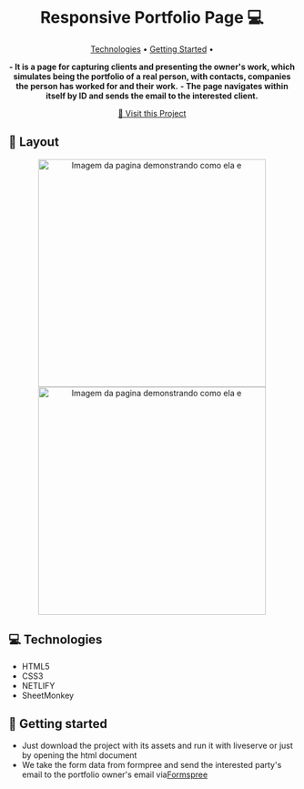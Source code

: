 <h1 align="center" style="font-weight: bold;">Responsive Portfolio Page 💻</h1>

<p align="center">
 <a href="#tech">Technologies</a> • 
 <a href="#started">Getting Started</a> • 
</p>

<p align="center">
    <b>- It is a page for capturing clients and presenting the owner's work, which simulates being the portfolio of a real person, with contacts, companies the person has worked for and their work.</b>
    <b>- The page navigates within itself by ID and sends the email to the interested client.</b>
</p>

<p align="center">
     <a href="https://portfoliopageteste.netlify.app/">📱 Visit this Project </a>
</p>

<h2 id="layout">🎨 Layout</h2>

<p align="center">
      <img src="./images/print1.png" alt="Imagem da pagina demonstrando como ela e" width="400px">
    <img src="./images/print2.png" alt="Imagem da pagina demonstrando como ela e" width="400px">
</p>

<h2 id="technologies">💻 Technologies</h2>

- HTML5
- CSS3
- NETLIFY
- SheetMonkey

<h2 id="started">🚀 Getting started</h2>

- Just download the project with its assets and run it with liveserve or just by opening the html document
- We take the form data from formpree and send the interested party's email to the portfolio owner's email via[Formspree](https://formspree.io/forms/mblgjdeg/integration)




